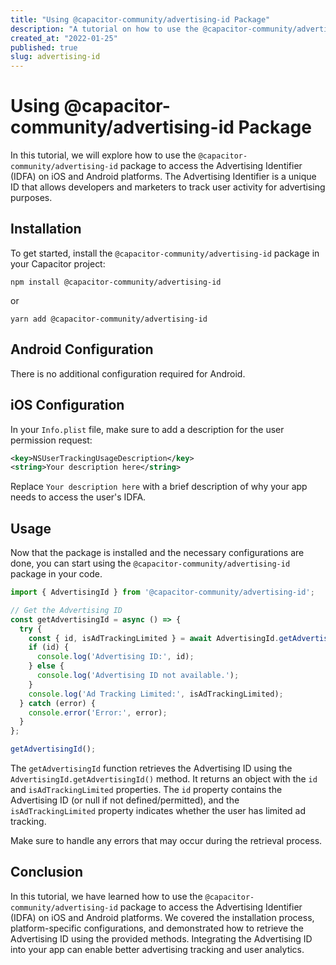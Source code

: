 ```yaml
---
title: "Using @capacitor-community/advertising-id Package"
description: "A tutorial on how to use the @capacitor-community/advertising-id package to access the Advertising Identifier (IDFA) on iOS and Android platforms."
created_at: "2022-01-25"
published: true
slug: advertising-id
---
```


# Using @capacitor-community/advertising-id Package

In this tutorial, we will explore how to use the `@capacitor-community/advertising-id` package to access the Advertising Identifier (IDFA) on iOS and Android platforms. The Advertising Identifier is a unique ID that allows developers and marketers to track user activity for advertising purposes.

## Installation

To get started, install the `@capacitor-community/advertising-id` package in your Capacitor project:

```shell
npm install @capacitor-community/advertising-id
```

or

```shell
yarn add @capacitor-community/advertising-id
```

## Android Configuration

There is no additional configuration required for Android.

## iOS Configuration

In your `Info.plist` file, make sure to add a description for the user permission request:

```xml
<key>NSUserTrackingUsageDescription</key>
<string>Your description here</string>
```

Replace `Your description here` with a brief description of why your app needs to access the user's IDFA.

## Usage

Now that the package is installed and the necessary configurations are done, you can start using the `@capacitor-community/advertising-id` package in your code.

```typescript
import { AdvertisingId } from '@capacitor-community/advertising-id';

// Get the Advertising ID
const getAdvertisingId = async () => {
  try {
    const { id, isAdTrackingLimited } = await AdvertisingId.getAdvertisingId();
    if (id) {
      console.log('Advertising ID:', id);
    } else {
      console.log('Advertising ID not available.');
    }
    console.log('Ad Tracking Limited:', isAdTrackingLimited);
  } catch (error) {
    console.error('Error:', error);
  }
};

getAdvertisingId();
```

The `getAdvertisingId` function retrieves the Advertising ID using the `AdvertisingId.getAdvertisingId()` method. It returns an object with the `id` and `isAdTrackingLimited` properties. The `id` property contains the Advertising ID (or null if not defined/permitted), and the `isAdTrackingLimited` property indicates whether the user has limited ad tracking.

Make sure to handle any errors that may occur during the retrieval process.

## Conclusion

In this tutorial, we have learned how to use the `@capacitor-community/advertising-id` package to access the Advertising Identifier (IDFA) on iOS and Android platforms. We covered the installation process, platform-specific configurations, and demonstrated how to retrieve the Advertising ID using the provided methods. Integrating the Advertising ID into your app can enable better advertising tracking and user analytics.
